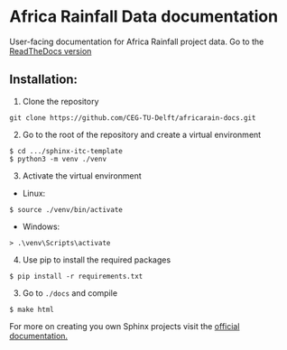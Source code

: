 # Africa Rainfall Data documentation 

User-facing documentation for Africa Rainfall project data. Go to the [ReadTheDocs version](https://africarain.readthedocs.io/en/latest/)

## Installation:

1. Clone the repository

``` shell
git clone https://github.com/CEG-TU-Delft/africarain-docs.git
```

2. Go to the root of the repository and create a virtual environment

``` shell
$ cd .../sphinx-itc-template
$ python3 -m venv ./venv
```

3. Activate the virtual environment

* Linux:

``` shell
$ source ./venv/bin/activate
```

* Windows:

```shell
> .\venv\Scripts\activate
```

4. Use pip to install the required packages

``` shell
$ pip install -r requirements.txt
```

3. Go to `./docs` and compile

``` shell
$ make html
```

For more on creating you own Sphinx projects visit the [official documentation.](https://docs.readthedocs.io/en/stable/intro/getting-started-with-sphinx.html)
